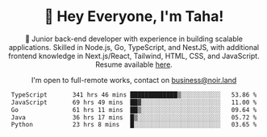 <div align="center">

<h1 align="center">👋 Hey Everyone, I'm Taha! </h1>
  
<p>
  
 🎉 Junior back-end developer with experience in building scalable applications. Skilled in Node.js, Go, TypeScript, and NestJS, with additional frontend knowledge in Next.js/React, Tailwind, HTML, CSS, and JavaScript. Resume available [here](https://cdn.noir.land/resume).

</p>
   
<p align="center">

  I'm open to full-remote works, contact on [business@noir.land](mailto:business@noir.land) 
 
 </p>
   

  
<!--START_SECTION:waka-->

```txt
TypeScript       341 hrs 46 mins █████████████▒░░░░░░░░░░░   53.86 %
JavaScript       69 hrs 49 mins  ██▓░░░░░░░░░░░░░░░░░░░░░░   11.00 %
Go               61 hrs 11 mins  ██▒░░░░░░░░░░░░░░░░░░░░░░   09.64 %
Java             36 hrs 17 mins  █▒░░░░░░░░░░░░░░░░░░░░░░░   05.72 %
Python           23 hrs 8 mins   █░░░░░░░░░░░░░░░░░░░░░░░░   03.65 %
```

<!--END_SECTION:waka-->
